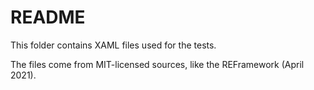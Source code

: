 # README

This folder contains XAML files used for the tests.

The files come from MIT-licensed sources, like the REFramework (April 2021).
